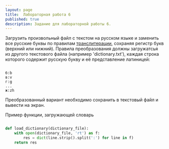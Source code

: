```yaml
---
layout: page
title:  Лабораторная работа 6
published: true
description: Задание для лабораторной работы 6.
---
```


Загрузить произвольный файл с текстом на русском языке и заменить все русские буквы по правилам [транслитерации](https://ru.wikipedia.org/wiki/Транслитерация_русского_алфавита_латиницей), сохраняя регистр букв (верхний или нижний). Правила преобразования должны загружатсья из другого текстового файла (например 'dictionary.txt'), каждая строка которого содержит русскую букву и её представление латиницей:

~~~

б:b
в:v
г:g
...
ж:zh

~~~

Преобразованный вариант необходимо сохранить в текстовый файл и вывести на экран.

Пример функции, загружающей словарь

~~~python

def load_dictionary(dictionary_file):
    with open(dictionary_file, 'rt') as f:
        res = dict(line.strip().split(':') for line in f)
    return res    

~~~

